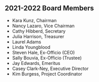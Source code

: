 ## 2021-2022 Board Members
- Kara Kunz, Chairman
- Nancy Lazaro, Vice Chairman
- Cathy Hibberd, Secretary
- Julia Harrison, Treasurer
- Laurel Adams
- Linda Youngblood
- Steven Hale, Ex-Officio (CEO)
- Sally Bouvia, Ex-Officio (Trustee)
- Jay Edwards, Emeritus
- Casey Clark-Ney, Executive Director
- Kim Burgess, Project Coordinator
